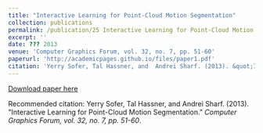 ```yaml
---
title: "Interactive Learning for Point-Cloud Motion Segmentation"
collection: publications
permalink: /publication/25 Interactive Learning for Point-Cloud Motion Segmentation
excerpt: ''
date: ??? 2013
venue: 'Computer Graphics Forum, vol. 32, no. 7, pp. 51-60'
paperurl: 'http://academicpages.github.io/files/paper1.pdf'
citation: 'Yerry Sofer, Tal Hassner, and  Andrei Sharf. (2013). &quot;Interactive Learning for Point-Cloud Motion Segmentation.&quot; <i>Computer Graphics Forum, vol. 32, no. 7, pp. 51-60</i>.'
---
```


[Download paper here](http://academicpages.github.io/files/paper1.pdf)

Recommended citation: Yerry Sofer, Tal Hassner, and  Andrei Sharf. (2013). "Interactive Learning for Point-Cloud Motion Segmentation." <i>Computer Graphics Forum, vol. 32, no. 7, pp. 51-60</i>.

